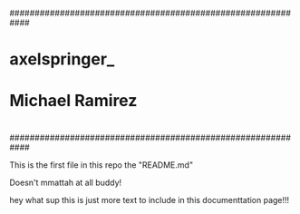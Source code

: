############################################################
#							   #
#						           #
#						           #
#	               axelspringer_                       #
#							   #
#		      Michael Ramirez			   #
#							   #
#						           #
#							   #
#							   #
#							   #
#							   #
############################################################


This is the first file in this repo the "README.md"





Doesn't mmattah at all buddy!


hey what sup this is just more text to include in this documenttation page!!!
